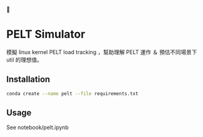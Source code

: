 
# PELT Simulator
模擬 linux kernel PELT load tracking ，幫助理解 PELT 運作 ＆ 預估不同場景下 util 的理想值。

## Installation

```bash
conda create --name pelt --file requirements.txt
```

## Usage

See notebook/pelt.ipynb